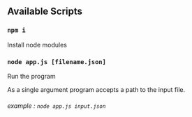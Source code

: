 ## Available Scripts
### `npm i`

Install node modules

### `node app.js [filename.json]`
Run the program

As a single argument program accepts a path to the input file.

###### example :  `node app.js input.json`

